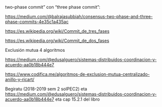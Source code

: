 two-phase commit” con “three phase commit”:

https://medium.com/@balrajasubbiah/consensus-two-phase-and-three-phase-commits-4e35c1a435ac

https://es.wikipedia.org/wiki/Commit_de_tres_fases

https://es.wikipedia.org/wiki/Commit_de_dos_fases

Exclusión mutua 4 algoritmos

https://medium.com/@edusalguero/sistemas-distribuidos-coordinacion-y-acuerdo-aa0b18b444e7

https://www.codifica.me/algoritmos-de-exclusion-mutua-centralizado-anillo-y-ricart/

Begiratu (2018-2019 sem 2 solPEC2) eta https://medium.com/@edusalguero/sistemas-distribuidos-coordinacion-y-acuerdo-aa0b18b444e7 eta cap 15.2.1 del libro